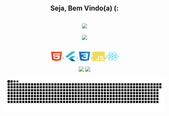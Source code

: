 <div align="center">
<h2>Seja, Bem Vindo(a) (: </h2>
</div>
</br>
<div align="center">
    <div align="center">
        <a href="https://github.com/gsousaigor">
            <img height="180em" src="https://github-readme-stats.vercel.app/api?username=gsousaigor&show_icons=true&theme=tokyonight&include_all_commits=true&count_private=true"/>
    </div>
</br>
    <div align="center">
        <img height="180em" src="https://github-readme-stats.vercel.app/api/top-langs/?username=gsousaigor&layout=compact&theme=tokyonight"/>
    </div>
</div>
</br>
    <div align="center">
        <div style="display: inline_block"><br>
            <img align="center" alt="Igor-HTML" height="30" width="40" src="https://raw.githubusercontent.com/devicons/devicon/master/icons/html5/html5-original.svg">
            <img align="center" alt="Igor-flutter" height="30" width="40" src="https://raw.githubusercontent.com/devicons/devicon/master/icons/flutter/flutter-original.svg">
            <img align="center" alt="Igor-CSS" height="30" width="40" src="https://raw.githubusercontent.com/devicons/devicon/master/icons/css3/css3-original.svg">
            <img align="center" alt="Igor-Js" height="30" width="40" src="https://raw.githubusercontent.com/devicons/devicon/master/icons/javascript/javascript-plain.svg">
            <img align="center" alt="Igor-React" height="30" width="40" src="https://raw.githubusercontent.com/devicons/devicon/master/icons/react/react-original.svg">
        </div>
    </div>
</br>
<div align="center">
    <a href="https://github.com/gsousaigor)](https://www.instagram.com/gsousaigor" target="_blank"><img src="https://img.shields.io/badge/-Instagram-%23E4405F?style=for-the-badge&logo=instagram&logoColor=white" target="_blank"></a>
    <a href="https://www.linkedin.com/in/igsousa/" target="_blank"><img src="https://img.shields.io/badge/-LinkedIn-%230077B5?style=for-the-badge&logo=linkedin&logoColor=white" target="_blank"></a>
</div>

![Snake animation](https://github.com/gilbertogoncalvesdelima/gilbertogoncalvesdelima/blob/output/github-contribution-grid-snake.svg)
